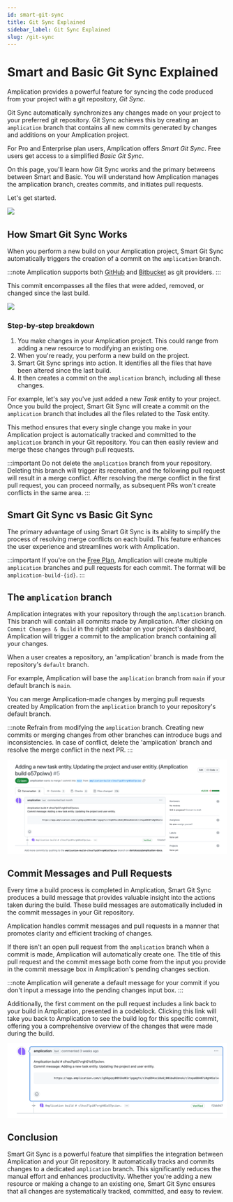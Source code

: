 ```yaml
---
id: smart-git-sync
title: Git Sync Explained
sidebar_label: Git Sync Explained
slug: /git-sync
---
```


# Smart and Basic Git Sync Explained

Amplication provides a powerful feature for syncing the code produced from your project with a git repository, _Git Sync_.

Git Sync automatically synchronizes any changes made on your project to your preferred git repository.
Git Sync achieves this by creating an `amplication` branch that contains all new commits generated by changes and additions on your Amplication project.

For Pro and Enterprise plan users, Amplication offers _Smart Git Sync_.
Free users get access to a simplified _Basic Git Sync_.

On this page, you'll learn how Git Sync works and the primary betweens between Smart and Basic.
You will understand how Amplication manages the amplication branch, creates commits, and initiates pull requests.

Let's get started.

![](https://amplication.com/_next/static/media/sync_with_github.ee2ac5a5.svg)

## How Smart Git Sync Works

When you perform a new build on your Amplication project, Smart Git Sync automatically triggers the creation of a commit on the `amplication` branch.

:::note
Amplication supports both [GitHub](/sync-with-github) and [Bitbucket](/sync-with-bitbucket) as git providers.
:::

This commit encompasses all the files that were added, removed, or changed since the last build.

![](https://amplication.com/_next/static/media/sync_with_github.1d7a27e3.svg)

### Step-by-step breakdown

1. You make changes in your Amplication project. This could range from adding a new resource to modifying an existing one.
2. When you're ready, you perform a new build on the project.
3. Smart Git Sync springs into action. It identifies all the files that have been altered since the last build.
4. It then creates a commit on the `amplication` branch, including all these changes.

For example, let's say you've just added a new _Task_ entity to your project. Once you build the project, Smart Git Sync will create a commit on the `amplication` branch that includes all the files related to the _Task_ entity.

This method ensures that every single change you make in your Amplication project is automatically tracked and committed to the `amplication` branch in your Git repository. You can then easily review and merge these changes through pull requests.

:::important
Do not delete the `amplication` branch from your repository. Deleting this branch will trigger its recreation, and the following pull request will result in a merge conflict. After resolving the merge conflict in the first pull request, you can proceed normally, as subsequent PRs won't create conflicts in the same area.
:::

## Smart Git Sync vs Basic Git Sync

The primary advantage of using Smart Git Sync is its ability to simplify the process of resolving merge conflicts on each build. This feature enhances the user experience and streamlines work with Amplication.

:::important
If you're on the [Free Plan](/sync-with-git-differences-between-plans), Amplication will create multiple `amplication` branches and pull requests for each commit. The format will be `amplication-build-{id}`.
:::

## The `amplication` branch

Amplication integrates with your repository through the `amplication` branch.
This branch will contain all commits made by Amplication.
After clicking on `Commit Changes & Build` in the right sidebar on your project's dashboard, Amplication will trigger a commit to the amplication branch containing all your changes.

When a user creates a repository, an 'amplication' branch is made from the repository's `default` branch.

For example, Amplication will base the `amplication` branch from `main` if your default branch is `main`.

You can merge Amplication-made changes by merging pull requests created by Amplication from the `amplication` branch to your repository's default branch.

:::note
Refrain from modifying the `amplication` branch. Creating new commits or merging changes from other branches can introduce bugs and inconsistencies. In case of conflict, delete the 'amplication' branch and resolve the merge conflict in the next PR.
:::

![](./assets/sync-with-git-provider/github-pull-request.png)

## Commit Messages and Pull Requests

Every time a build process is completed in Amplication, Smart Git Sync produces a build message that provides valuable insight into the actions taken during the build. These build messages are automatically included in the commit messages in your Git repository.

Amplication handles commit messages and pull requests in a manner that promotes clarity and efficient tracking of changes.

If there isn't an open pull request from the `amplication` branch when a commit is made, Amplication will automatically create one. The title of this pull request and the commit message both come from the input you provide in the commit message box in Amplication's pending changes section.

:::note
Amplication will generate a default message for your commit if you don't input a message into the pending changes input box.
:::

Additionally, the first comment on the pull request includes a link back to your build in Amplication, presented in a codeblock. Clicking this link will take you back to Amplication to see the build log for this specific commit, offering you a comprehensive overview of the changes that were made during the build.

![](./assets/sync-with-git-provider/amplication-commit-message.png)

## Conclusion

Smart Git Sync is a powerful feature that simplifies the integration between Amplication and your Git repository. It automatically tracks and commits changes to a dedicated `amplication` branch. This significantly reduces the manual effort and enhances productivity. Whether you're adding a new resource or making a change to an existing one, Smart Git Sync ensures that all changes are systematically tracked, committed, and easy to review.
